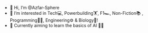 - 👋 Hi, I’m @Azfar-Sphere
- 👀 I’m interested in Tech💻, Powerbuilding🏋️, F1🏎️, Non-Fiction📚 , Programming🧑‍💻, Engineering⚙️ & Biology🧬!
- 🌱 Currently aiming to learn the basics of AI 🧠📱

<!---
Azfar-Sphere/Azfar-Sphere is a ✨ special ✨ repository because its `README.md` (this file) appears on your GitHub profile.
You can click the Preview link to take a look at your changes.
--->
